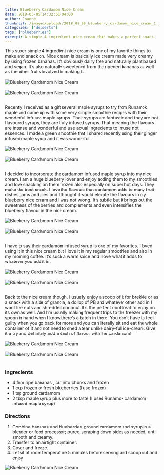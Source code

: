 ```yaml
---
title: Blueberry Cardamom Nice Cream
date: 2018-05-05T14:32:51-04:00
author: Joanne
thumbnail: /images/uploads/2018_05_05_blueberry_cardamom_nice_cream_1.jpg
categories: ["desserts"]
tags: ["blueberries"]
excerpt: A simple 4 ingredient nice cream that makes a perfect snack
---
```


This super simple 4 ingredient nice cream is one of my favorite things to make and snack on. Nice cream is basically ice cream made very creamy by using frozen bananas. It’s obviously dairy free and naturally plant based and vegan. It’s also naturally sweetened from the ripened bananas as well as the other fruits involved in making it.
</br>
</br>
![Blueberry Cardamom Nice Cream](/images/uploads/2018_05_05_blueberry_cardamom_nice_cream_2.jpg)
</br>
</br>
![Blueberry Cardamom Nice Cream](/images/uploads/2018_05_05_blueberry_cardamom_nice_cream_3.jpg)
</br>
</br>

Recently I received as a gift several maple syrups to try from Runamok maple and came up with some very simple smoothie recipes with their wonderful infused maple syrups. Their syrups are fantastic and they are not flavoured syrups, they are truly infused syrups. That meaning the flavours are intense and wonderful and use actual ingredients to infuse not essences. I made a green smoothie that I shared recently using their ginger infused maple syrup and it was wonderful.
</br>
</br>
![Blueberry Cardamom Nice Cream](/images/uploads/2018_05_05_blueberry_cardamom_nice_cream_4.jpg)
</br>
</br>
![Blueberry Cardamom Nice Cream](/images/uploads/2018_05_05_blueberry_cardamom_nice_cream_5.jpg)
</br>
</br>

I decided to incorporate the cardamom infused maple syrup into my nice cream.  I am a huge blueberry lover and enjoy adding them to my smoothies and love snacking on them frozen also especially on super hot days. They make the best snack. I love the flavours that cardamom adds to many fruit dishes, jams and pies and I thought it would elevate the flavours in my blueberry nice cream and I was not wrong. It’s subtle but it brings out the sweetness of the berries and complements and even intensifies the blueberry flavour in the nice cream.
</br>
</br>
![Blueberry Cardamom Nice Cream](/images/uploads/2018_05_05_blueberry_cardamom_nice_cream_6.jpg)
</br>
</br>
![Blueberry Cardamom Nice Cream](/images/uploads/2018_05_05_blueberry_cardamom_nice_cream_7.jpg)
</br>
</br>

I have to say their cardamom infused syrup is one of my favorites. I loved using it in this nice cream but I love it in my regular smoothies and also in my morning coffee. It’s such a warm spice and I love what it adds to whatever you add it in.
</br>
</br>
![Blueberry Cardamom Nice Cream](/images/uploads/2018_05_05_blueberry_cardamom_nice_cream_8.jpg)
</br>
</br> 
![Blueberry Cardamom Nice Cream](/images/uploads/2018_05_05_blueberry_cardamom_nice_cream_9.jpg)
</br>
</br> 

Back to the nice cream though. I usually enjoy a scoop of it for brekkie or as a snack with a side of granola, a dollop of PB and whatever other add in I want like nuts and shredded coconut. It’s the perfect cool treat to enjoy on its own as well. And I’m usually making frequent trips to the freezer with my spoon in hand when I know there’s a batch in there. You don’t have to feel guilty when you go back for more and you can literally sit and eat the whole container of it and not need to shed a tear unlike dairy-full ice-cream. Give it a try and definitely add a dash of flavour with the cardamom!
</br>
</br>
![Blueberry Cardamom Nice Cream](/images/uploads/2018_05_05_blueberry_cardamom_nice_cream_10.jpg)
</br>
</br>
![Blueberry Cardamom Nice Cream](/images/uploads/2018_05_05_blueberry_cardamom_nice_cream_11.jpg)
</br>
</br>

### Ingredients

* 4 firm ripe bananas , cut into chunks and frozen
* 1 cup frozen or fresh blueberries (I use  frozen)
* 1 tsp ground cardamom
* 2 tbsp maple syrup plus more to taste (I used Runamok cardamom infused maple syrup) 

### Directions

1. Combine bananas and blueberries, ground cardamom and syrup in a blender or food processor; puree, scraping down sides as needed, until smooth and creamy.
1. Transfer to an airtight container.
1. Cover and freeze.
1. Let sit at room temperature 5 minutes before serving and scoop out and enjoy  

![Blueberry Cardamom Nice Cream](/images/uploads/2018_05_05_blueberry_cardamom_nice_cream_12.jpg)
